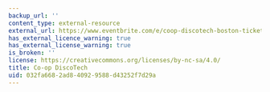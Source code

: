 ```yaml
---
backup_url: ''
content_type: external-resource
external_url: https://www.eventbrite.com/e/coop-discotech-boston-tickets-23441822121#
has_external_licence_warning: true
has_external_license_warning: true
is_broken: ''
license: https://creativecommons.org/licenses/by-nc-sa/4.0/
title: Co-op DiscoTech
uid: 032fa668-2ad8-4092-9588-d43252f7d29a
---
```

